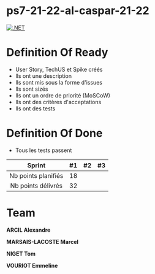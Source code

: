 # ps7-21-22-al-caspar-21-22

[![.NET](https://github.com/PNS-PS7and8/ps7-21-22-al-caspar-21-22/actions/workflows/dotnet.yml/badge.svg)](https://github.com/PNS-PS7and8/ps7-21-22-al-caspar-21-22/actions/workflows/dotnet.yml)

# Definition Of Ready
- User Story, TechUS et Spike créés
- Ils ont une description
- Ils sont mis sous la forme d'issues
- Ils sont sizés
- Ils ont un ordre de priorité (MoSCoW)
- Ils ont des critères d'acceptations
- Ils ont des tests

# Definition Of Done
- Tous les tests passent

|       Sprint        | #1  | #2  | #3  |
|        :---:        | :-: | :-: | :-: |
| Nb points planifiés |  18 |     |     |
| Nb points délivrés  |  32 |     |     |

# Team
**ARCIL Alexandre**

**MARSAIS-LACOSTE Marcel**

**NIGET Tom**

**VOURIOT Emmeline**
